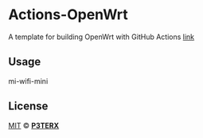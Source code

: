 # Actions-OpenWrt

A template for building OpenWrt with GitHub Actions   [link](https://github.com/P3TERX/Actions-OpenWrt)

## Usage

mi-wifi-mini

## License

[MIT](https://github.com/P3TERX/Actions-OpenWrt/blob/main/LICENSE) © [**P3TERX**](https://p3terx.com)
